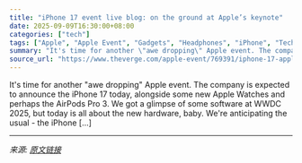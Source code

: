 ```yaml
---
title: "iPhone 17 event live blog: on the ground at Apple’s keynote"
date: 2025-09-09T16:30:00+08:00
categories: ["tech"]
tags: ["Apple", "Apple Event", "Gadgets", "Headphones", "iPhone", "Tech", "Wearable"]
summary: "It's time for another \"awe dropping\" Apple event. The company is expected to announce the iPhone 17 today, alongside some new Apple Watches and perhaps the AirPods Pro 3. We got a glimpse of some soft"
source_url: "https://www.theverge.com/apple-event/769391/iphone-17-apple-watch-11-ultra-se-airpods-pro-3"
---
```


It's time for another "awe dropping" Apple event. The company is expected to announce the iPhone 17 today, alongside some new Apple Watches and perhaps the AirPods Pro 3. We got a glimpse of some software at WWDC 2025, but today is all about the new hardware, baby. We're anticipating the usual - the iPhone [&#8230;]

---

*来源: [原文链接](https://www.theverge.com/apple-event/769391/iphone-17-apple-watch-11-ultra-se-airpods-pro-3)*
